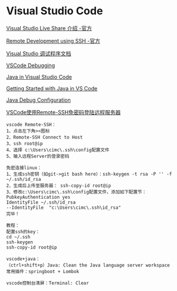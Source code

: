 # Visual Studio Code

[Visual Studio Live Share 介绍 -官方](https://docs.microsoft.com/zh-cn/visualstudio/liveshare/)

[Remote Development using SSH -官方](https://code.visualstudio.com/docs/remote/ssh)

[Visual Studio 调试程序文档](https://docs.microsoft.com/zh-cn/visualstudio/debugger/?view=vs-2019)

[VSCode Debugging](https://code.visualstudio.com/docs/editor/debugging)

[Java in Visual Studio Code](https://code.visualstudio.com/docs/languages/java)

[Getting Started with Java in VS Code](https://code.visualstudio.com/docs/java/java-tutorial)

[Java Debug Configuration](https://github.com/microsoft/vscode-java-debug/blob/master/Configuration.md)

[VSCode使用Remote-SSH免密码登陆远程服务器](https://www.cnblogs.com/pzzrudlf/articles/12287162.html)

```
vscode Remote-SSH：
1、点击左下角><图标
2、Remote-SSH Connect to Host
3、ssh root@ip
4、选择 c:\Users\cimc\.ssh\config配置文件
5、输入远程Server的登录密码

免密连接linux：
1、生成ssh密钥（如git->git bash here）：ssh-keygen -t rsa -P '' -f ~/.ssh/id_rsa
2、生成后上传至服务器： ssh-copy-id root@ip
3、修改c:\Users\cimc\.ssh\config配置文件，添加如下配置节：
PubkeyAuthentication yes
IdentityFile ~/.ssh/id_rsa
--IdentityFile  "c:\Users\cimc\.ssh\id_rsa"
完毕！

教程：
配置ssh的key：
cd ~/.ssh
ssh-keygen
ssh-copy-id root@ip

vscode+java：
（ctrl+shift+p）Java: Clean the Java language server workspace
常用插件：springboot + Lombok

vscode控制台清屏：Terminal: Clear
```


